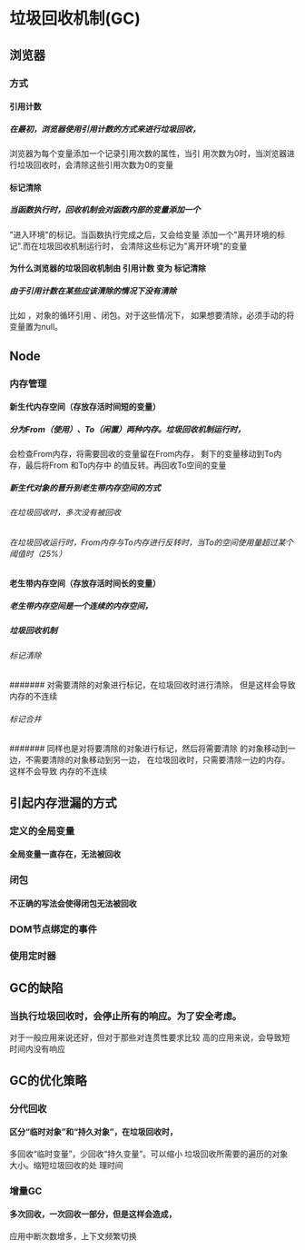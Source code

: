 # 垃圾回收机制(GC)

## 浏览器

### 方式

#### 引用计数

##### 在最初，浏览器使用引用计数的方式来进行垃圾回收，

浏览器为每个变量添加一个记录引用次数的属性，当引
用次数为0时，当浏览器进行垃圾回收时，会清除这些引用次数为0的变量

#### 标记清除

##### 当函数执行时，回收机制会对函数内部的变量添加一个
"进入环境"的标记。当函数执行完成之后，又会给变量
添加一个"离开环境的标记".而在垃圾回收机制运行时，
会清除这些标记为"离开环境"的变量

#### 为什么浏览器的垃圾回收机制由 引用计数 变为 标记清除 

##### 由于引用计数在某些应该清除的情况下没有清除
比如 ，对象的循环引用 、闭包。对于这些情况下，
如果想要清除，必须手动的将变量置为null。

## Node

### 内存管理

#### 新生代内存空间（存放存活时间短的变量）

##### 分为From（使用）、To（闲置）两种内存。垃圾回收机制运行时，
会检查From内存，将需要回收的变量留在From内存，
剩下的变量移动到To内存，最后将From 和To内存中
的值反转。再回收To空间的变量

##### 新生代对象的晋升到老生带内存空间的方式

###### 在垃圾回收时，多次没有被回收

###### 在垃圾回收运行时，From内存与To内存进行反转时，当To的空间使用量超过某个阈值时（25%）

#### 老生带内存空间（存放存活时间长的变量）

##### 老生带内存空间是一个连续的内存空间，

##### 垃圾回收机制

###### 标记清除

####### 对需要清除的对象进行标记，在垃圾回收时进行清除，
但是这样会导致内存的不连续

###### 标记合并

####### 同样也是对将要清除的对象进行标记，然后将需要清除
的对象移动到一边，不需要清除的对象移动到另一边，
在垃圾回收时，只需要清除一边的内存。这样不会导致
内存的不连续

## 引起内存泄漏的方式

### 定义的全局变量

#### 全局变量一直存在，无法被回收

### 闭包

#### 不正确的写法会使得闭包无法被回收

### DOM节点绑定的事件

### 使用定时器

## GC的缺陷

### 当执行垃圾回收时，会停止所有的响应。为了安全考虑。
对于一般应用来说还好，但对于那些对连贯性要求比较
高的应用来说，会导致短时间内没有响应

## GC的优化策略

### 分代回收

#### 区分“临时对象”和“持久对象”，在垃圾回收时，
多回收“临时变量”，少回收“持久变量”。可以缩小
垃圾回收所需要的遍历的对象大小。缩短垃圾回收的处
理时间

### 增量GC

#### 多次回收，一次回收一部分，但是这样会造成，
应用中断次数增多，上下文频繁切换
